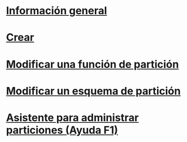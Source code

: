 # [Información general](partitioned-tables-and-indexes.md)  
# [Crear](create-partitioned-tables-and-indexes.md)  
# [Modificar una función de partición](modify-a-partition-function.md)  
# [Modificar un esquema de partición](modify-a-partition-scheme.md)  
# [Asistente para administrar particiones (Ayuda F1)](manage-partition-wizard-f1-help.md)  

